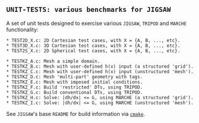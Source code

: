 ## `UNIT-TESTS: various benchmarks for JIGSAW`

A set of unit tests designed to exercise various `JIGSAW`, `TRIPOD` and `MARCHE` functionality:

    * TEST2D_X.c: 2D Cartesian test cases, with X = {A, B, ..., etc}.
    * TEST3D_X.c: 3D Cartesian test cases, with X = {A, B, ..., etc}.
    * TEST2S_X.c: 2D Spherical test cases, with X = {A, B, ..., etc}.

    * TESTKZ_A.c: Mesh a simple domain.
    * TESTKZ_B.c: Mesh with user-defined h(x) input (a structured 'grid').
    * TESTKZ_C.c: Mesh with user-defined h(x) input (unstructured 'mesh').
    * TESTKZ_D.c: Mesh 'multi-part' geometry with tags.
    * TESTKZ_E.c: Mesh with imposed initial conditions.
    * TESTKZ_F.c: Build 'restricted' DTs, using TRIPOD.
    * TESTKZ_G.c: Build conventional DTs, using TRIPOD.
    * TESTKZ_H.c: Solve: |dh/dx| <= G, using MARCHE (a structured 'grid').
    * TESTKZ_I.c: Solve: |dh/dx| <= G, using MARCHE (unstructured 'mesh'). 

See `JIGSAW`'s base `README` for build information via <a href="https://cmake.org/">`cmake`</a>.


